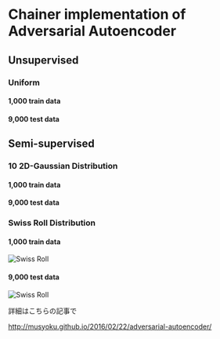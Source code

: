 # Chainer implementation of Adversarial Autoencoder

## Unsupervised

### Uniform

#### 1,000 train data
#### 9,000 test data

## Semi-supervised

### 10 2D-Gaussian Distribution

#### 1,000 train data
#### 9,000 test data

### Swiss Roll Distribution

#### 1,000 train data

![Swiss Roll](https://github.com/musyoku/adversarial-autoencoder/blob/master/example/swiss_roll_train_labeled_z.png?raw=true)

#### 9,000 test data

![Swiss Roll](https://github.com/musyoku/adversarial-autoencoder/blob/master/example/swiss_roll_test_labeled_z.png?raw=true)

詳細はこちらの記事で

http://musyoku.github.io/2016/02/22/adversarial-autoencoder/